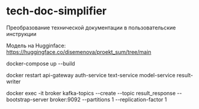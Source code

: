 # tech-doc-simplifier
Преобразование технической документации в пользовательские инструкции

Модель на Hugginface: https://huggingface.co/disemenova/proekt_sum/tree/main

docker-compose up --build

docker restart api-gateway auth-service text-service model-service result-writer

docker exec -it broker kafka-topics --create --topic result_response --bootstrap-server broker:9092 --partitions 1 --replication-factor 1


